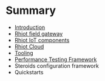 # Summary

* [Introduction](README.md)
* [Rhiot field gateway](rhiot_field_gateway.md)
* [Rhiot IoT components](rhiot_iot_components.md)
* [Rhiot Cloud](rhiot_cloud.md)
* [Tooling](tooling.md)
* [Performance Testing Framework](performance_testing_framework.md)
* Steroids configuration framework
* Quickstarts

